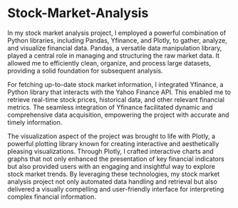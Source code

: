 # Stock-Market-Analysis
In my stock market analysis project, I employed a powerful combination of Python libraries, including Pandas, Yfinance, and Plotly, to gather, analyze, and visualize financial data. Pandas, a versatile data manipulation library, played a central role in managing and structuring the raw market data. It allowed me to efficiently clean, organize, and process large datasets, providing a solid foundation for subsequent analysis.

For fetching up-to-date stock market information, I integrated Yfinance, a Python library that interacts with the Yahoo Finance API. This enabled me to retrieve real-time stock prices, historical data, and other relevant financial metrics. The seamless integration of Yfinance facilitated dynamic and comprehensive data acquisition, empowering the project with accurate and timely information.

The visualization aspect of the project was brought to life with Plotly, a powerful plotting library known for creating interactive and aesthetically pleasing visualizations. Through Plotly, I crafted interactive charts and graphs that not only enhanced the presentation of key financial indicators but also provided users with an engaging and insightful way to explore stock market trends. By leveraging these technologies, my stock market analysis project not only automated data handling and retrieval but also delivered a visually compelling and user-friendly interface for interpreting complex financial information.
